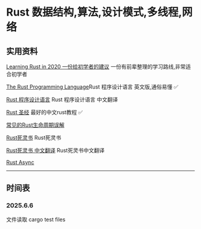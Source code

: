 # Rust 数据结构,算法,设计模式,多线程,网络
## 实用资料
[Learning Rust in 2020 一份给初学者的建议](https://github.com/pretzelhammer/rust-blog/blob/master/posts/translations/zh-hans/learning-rust-in-2020.md) 一份有前辈整理的学习路线,非常适合初学者

[The Rust Programming Language](https://doc.rust-lang.org/book/)Rust 程序设计语言 英文版,通俗易懂 ✅

[Rust 程序设计语言](https://kaisery.github.io/trpl-zh-cn/)
Rust 程序设计语言 中文翻译

[Rust 圣经](https://course.rs/about-book.html) 最好的中文rust教程 ✅

[常见的Rust生命周期误解](https://github.com/pretzelhammer/rust-blog/blob/master/posts/common-rust-lifetime-misconceptions.md)

[Rust死灵书](https://doc.rust-lang.org/nomicon/) Rust死灵书

[Rust死灵书 中文翻译](https://nomicon.purewhite.io/) Rust死灵书中文翻译

[Rust Async](https://rust-lang.github.io/async-book/)

---

## 时间表

### 2025.6.6
文件读取 cargo test files